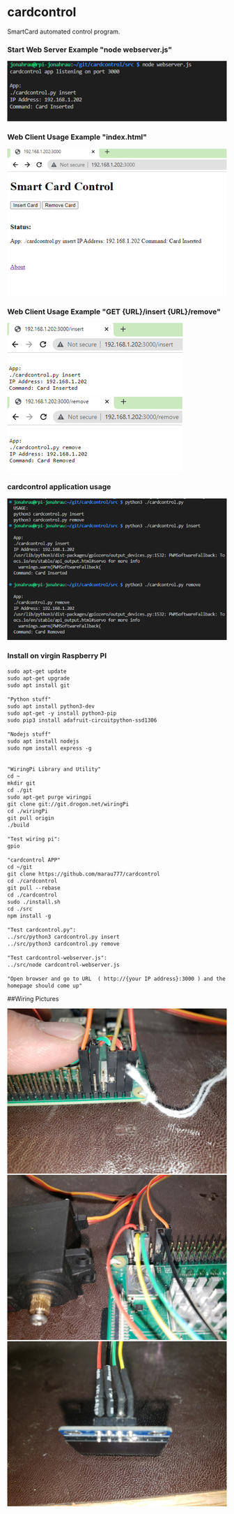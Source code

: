 # cardcontrol
SmartCard automated control program.

### Start Web Server Example "node webserver.js"
![alt text](./img/cardControlWebServerStart.png "Example: Start Web Server")

### Web Client Usage Example "index.html"
![alt text](./img/cardControlExample.png "Example: Client Usage")

### Web Client Usage Example "GET {URL}/insert {URL}/remove"
![alt text](./img/webClientInsert.png "Example: Client Usage")
![alt text](./img/webClientRemove.png "Example: Client Usage")
###  cardcontrol application usage

![alt text](./img/cardControlAppExample.png "Example: cardcontrol.py app usage")


###  Install on virgin Raspberry PI

```
sudo apt-get update
sudo apt-get upgrade
sudo apt install git

"Python stuff"
sudo apt install python3-dev
sudo apt-get -y install python3-pip
sudo pip3 install adafruit-circuitpython-ssd1306

"Nodejs stuff"
sudo apt install nodejs
sudo npm install express -g


"WiringPi Library and Utility"
cd ~
mkdir git
cd ./git
sudo apt-get purge wiringpi
git clone git://git.drogon.net/wiringPi
cd ./wiringPi
git pull origin
./build

"Test wiring pi":  
gpio

"cardcontrol APP"
cd ~/git
git clone https://github.com/marau777/cardcontrol
cd ./cardcontrol
git pull --rebase
cd ./cardcontrol
sudo ./install.sh
cd ./src
npm install -g

"Test cardcontrol.py": 
../src/python3 cardcontrol.py insert
../src/python3 cardcontrol.py remove
 
"Test cardcontrol-webserver.js":  
../src/node cardcontrol-webserver.js

"Open browser and go to URL  ( http://{your IP address}:3000 ) and the homepage should come up"

```

##Wiring Pictures

![alt text](./img/wiringServo.jpg "wiringServo")
![alt text](./img/wiringIntoDisplay.jpg "wiringIntoDisplay")
![alt text](./img/wiringDisplayIntoRpi.jpg "wiringDisplayIntoRpi")